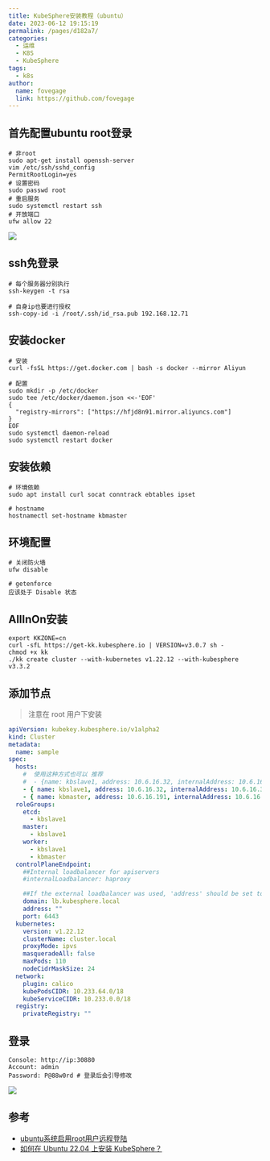 ```yaml
---
title: KubeSphere安装教程（ubuntu）
date: 2023-06-12 19:15:19
permalink: /pages/d182a7/
categories:
  - 运维
  - K8S
  - KubeSphere
tags:
  - k8s
author:
  name: fovegage
  link: https://github.com/fovegage
---
```


## 首先配置ubuntu root登录

```
# 非root
sudo apt-get install openssh-server
vim /etc/ssh/sshd_config
PermitRootLogin=yes
# 设置密码
sudo passwd root
# 重启服务
sudo systemctl restart ssh
# 开放端口
ufw allow 22
```

![](https://obsidian-foveagge.oss-cn-beijing.aliyuncs.com/blog/sJrPoW.png)

## ssh免登录

```
# 每个服务器分别执行
ssh-keygen -t rsa

# 自身ip也要进行授权
ssh-copy-id -i /root/.ssh/id_rsa.pub 192.168.12.71
```

## 安装docker

```
# 安装
curl -fsSL https://get.docker.com | bash -s docker --mirror Aliyun

# 配置
sudo mkdir -p /etc/docker
sudo tee /etc/docker/daemon.json <<-'EOF'
{
  "registry-mirrors": ["https://hfjd8n91.mirror.aliyuncs.com"]
}
EOF
sudo systemctl daemon-reload
sudo systemctl restart docker
```

## 安装依赖

```
# 环境依赖
sudo apt install curl socat conntrack ebtables ipset 

# hostname
hostnamectl set-hostname kbmaster
```

## 环境配置

```
# 关闭防火墙
ufw disable

# getenforce 
应该处于 Disable 状态
```

## AllInOn安装

```
export KKZONE=cn
curl -sfL https://get-kk.kubesphere.io | VERSION=v3.0.7 sh -
chmod +x kk
./kk create cluster --with-kubernetes v1.22.12 --with-kubesphere v3.3.2
```

## 添加节点

> 注意在 root 用户下安装

```yaml
apiVersion: kubekey.kubesphere.io/v1alpha2
kind: Cluster
metadata:
  name: sample
spec:
  hosts:
    #  使用这种方式也可以 推荐  
    #  - {name: kbslave1, address: 10.6.16.32, internalAddress: 10.6.16.32, privateKeyPath: "~/.ssh/id_rsa" }
    - { name: kbslave1, address: 10.6.16.32, internalAddress: 10.6.16.32, user: root, password: xxx }
    - { name: kbmaster, address: 10.6.16.191, internalAddress: 10.6.16.191, user: root, password: xxx }
  roleGroups:
    etcd:
      - kbslave1
    master:
      - kbslave1
    worker:
      - kbslave1
      - kbmaster
  controlPlaneEndpoint:
    ##Internal loadbalancer for apiservers
    #internalLoadbalancer: haproxy

    ##If the external loadbalancer was used, 'address' should be set to loadbalancer's ip.
    domain: lb.kubesphere.local
    address: ""
    port: 6443
  kubernetes:
    version: v1.22.12
    clusterName: cluster.local
    proxyMode: ipvs
    masqueradeAll: false
    maxPods: 110
    nodeCidrMaskSize: 24
  network:
    plugin: calico
    kubePodsCIDR: 10.233.64.0/18
    kubeServiceCIDR: 10.233.0.0/18
  registry:
    privateRegistry: ""
```

## 登录

```
Console: http://ip:30880
Account: admin
Password: P@88w0rd # 登录后会引导修改
```

![](https://obsidian-foveagge.oss-cn-beijing.aliyuncs.com/blog/knJyOV.png)

## 参考

- [ubuntu系统启用root用户远程登陆](https://cloud.tencent.com/developer/article/1496006)
- [如何在 Ubuntu 22.04 上安装 KubeSphere？](https://developer.aliyun.com/article/1180612)